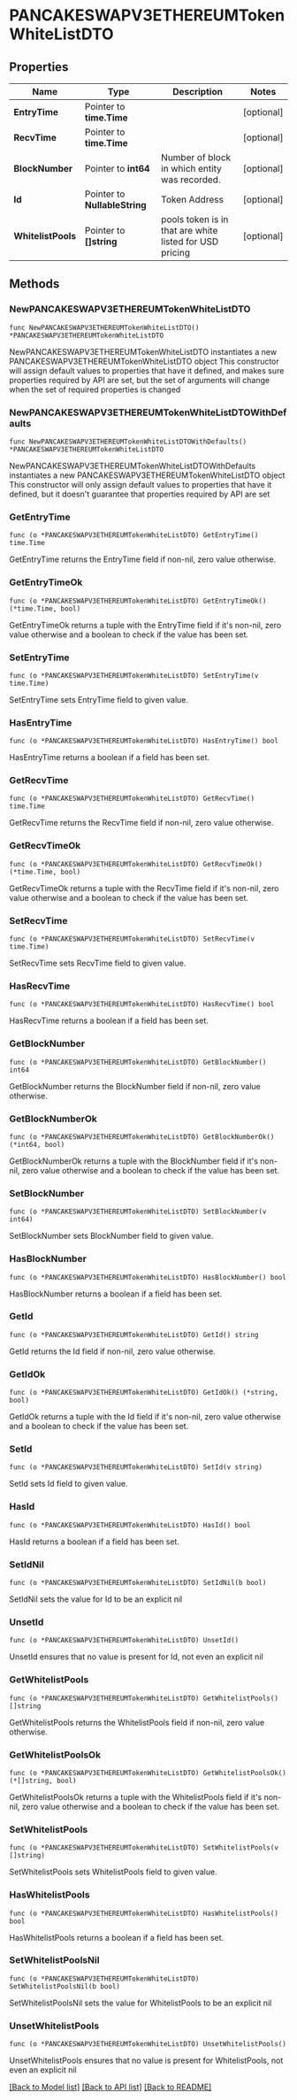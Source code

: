 # PANCAKESWAPV3ETHEREUMTokenWhiteListDTO

## Properties

Name | Type | Description | Notes
------------ | ------------- | ------------- | -------------
**EntryTime** | Pointer to **time.Time** |  | [optional] 
**RecvTime** | Pointer to **time.Time** |  | [optional] 
**BlockNumber** | Pointer to **int64** | Number of block in which entity was recorded. | [optional] 
**Id** | Pointer to **NullableString** | Token Address | [optional] 
**WhitelistPools** | Pointer to **[]string** | pools token is in that are white listed for USD pricing | [optional] 

## Methods

### NewPANCAKESWAPV3ETHEREUMTokenWhiteListDTO

`func NewPANCAKESWAPV3ETHEREUMTokenWhiteListDTO() *PANCAKESWAPV3ETHEREUMTokenWhiteListDTO`

NewPANCAKESWAPV3ETHEREUMTokenWhiteListDTO instantiates a new PANCAKESWAPV3ETHEREUMTokenWhiteListDTO object
This constructor will assign default values to properties that have it defined,
and makes sure properties required by API are set, but the set of arguments
will change when the set of required properties is changed

### NewPANCAKESWAPV3ETHEREUMTokenWhiteListDTOWithDefaults

`func NewPANCAKESWAPV3ETHEREUMTokenWhiteListDTOWithDefaults() *PANCAKESWAPV3ETHEREUMTokenWhiteListDTO`

NewPANCAKESWAPV3ETHEREUMTokenWhiteListDTOWithDefaults instantiates a new PANCAKESWAPV3ETHEREUMTokenWhiteListDTO object
This constructor will only assign default values to properties that have it defined,
but it doesn't guarantee that properties required by API are set

### GetEntryTime

`func (o *PANCAKESWAPV3ETHEREUMTokenWhiteListDTO) GetEntryTime() time.Time`

GetEntryTime returns the EntryTime field if non-nil, zero value otherwise.

### GetEntryTimeOk

`func (o *PANCAKESWAPV3ETHEREUMTokenWhiteListDTO) GetEntryTimeOk() (*time.Time, bool)`

GetEntryTimeOk returns a tuple with the EntryTime field if it's non-nil, zero value otherwise
and a boolean to check if the value has been set.

### SetEntryTime

`func (o *PANCAKESWAPV3ETHEREUMTokenWhiteListDTO) SetEntryTime(v time.Time)`

SetEntryTime sets EntryTime field to given value.

### HasEntryTime

`func (o *PANCAKESWAPV3ETHEREUMTokenWhiteListDTO) HasEntryTime() bool`

HasEntryTime returns a boolean if a field has been set.

### GetRecvTime

`func (o *PANCAKESWAPV3ETHEREUMTokenWhiteListDTO) GetRecvTime() time.Time`

GetRecvTime returns the RecvTime field if non-nil, zero value otherwise.

### GetRecvTimeOk

`func (o *PANCAKESWAPV3ETHEREUMTokenWhiteListDTO) GetRecvTimeOk() (*time.Time, bool)`

GetRecvTimeOk returns a tuple with the RecvTime field if it's non-nil, zero value otherwise
and a boolean to check if the value has been set.

### SetRecvTime

`func (o *PANCAKESWAPV3ETHEREUMTokenWhiteListDTO) SetRecvTime(v time.Time)`

SetRecvTime sets RecvTime field to given value.

### HasRecvTime

`func (o *PANCAKESWAPV3ETHEREUMTokenWhiteListDTO) HasRecvTime() bool`

HasRecvTime returns a boolean if a field has been set.

### GetBlockNumber

`func (o *PANCAKESWAPV3ETHEREUMTokenWhiteListDTO) GetBlockNumber() int64`

GetBlockNumber returns the BlockNumber field if non-nil, zero value otherwise.

### GetBlockNumberOk

`func (o *PANCAKESWAPV3ETHEREUMTokenWhiteListDTO) GetBlockNumberOk() (*int64, bool)`

GetBlockNumberOk returns a tuple with the BlockNumber field if it's non-nil, zero value otherwise
and a boolean to check if the value has been set.

### SetBlockNumber

`func (o *PANCAKESWAPV3ETHEREUMTokenWhiteListDTO) SetBlockNumber(v int64)`

SetBlockNumber sets BlockNumber field to given value.

### HasBlockNumber

`func (o *PANCAKESWAPV3ETHEREUMTokenWhiteListDTO) HasBlockNumber() bool`

HasBlockNumber returns a boolean if a field has been set.

### GetId

`func (o *PANCAKESWAPV3ETHEREUMTokenWhiteListDTO) GetId() string`

GetId returns the Id field if non-nil, zero value otherwise.

### GetIdOk

`func (o *PANCAKESWAPV3ETHEREUMTokenWhiteListDTO) GetIdOk() (*string, bool)`

GetIdOk returns a tuple with the Id field if it's non-nil, zero value otherwise
and a boolean to check if the value has been set.

### SetId

`func (o *PANCAKESWAPV3ETHEREUMTokenWhiteListDTO) SetId(v string)`

SetId sets Id field to given value.

### HasId

`func (o *PANCAKESWAPV3ETHEREUMTokenWhiteListDTO) HasId() bool`

HasId returns a boolean if a field has been set.

### SetIdNil

`func (o *PANCAKESWAPV3ETHEREUMTokenWhiteListDTO) SetIdNil(b bool)`

 SetIdNil sets the value for Id to be an explicit nil

### UnsetId
`func (o *PANCAKESWAPV3ETHEREUMTokenWhiteListDTO) UnsetId()`

UnsetId ensures that no value is present for Id, not even an explicit nil
### GetWhitelistPools

`func (o *PANCAKESWAPV3ETHEREUMTokenWhiteListDTO) GetWhitelistPools() []string`

GetWhitelistPools returns the WhitelistPools field if non-nil, zero value otherwise.

### GetWhitelistPoolsOk

`func (o *PANCAKESWAPV3ETHEREUMTokenWhiteListDTO) GetWhitelistPoolsOk() (*[]string, bool)`

GetWhitelistPoolsOk returns a tuple with the WhitelistPools field if it's non-nil, zero value otherwise
and a boolean to check if the value has been set.

### SetWhitelistPools

`func (o *PANCAKESWAPV3ETHEREUMTokenWhiteListDTO) SetWhitelistPools(v []string)`

SetWhitelistPools sets WhitelistPools field to given value.

### HasWhitelistPools

`func (o *PANCAKESWAPV3ETHEREUMTokenWhiteListDTO) HasWhitelistPools() bool`

HasWhitelistPools returns a boolean if a field has been set.

### SetWhitelistPoolsNil

`func (o *PANCAKESWAPV3ETHEREUMTokenWhiteListDTO) SetWhitelistPoolsNil(b bool)`

 SetWhitelistPoolsNil sets the value for WhitelistPools to be an explicit nil

### UnsetWhitelistPools
`func (o *PANCAKESWAPV3ETHEREUMTokenWhiteListDTO) UnsetWhitelistPools()`

UnsetWhitelistPools ensures that no value is present for WhitelistPools, not even an explicit nil

[[Back to Model list]](../README.md#documentation-for-models) [[Back to API list]](../README.md#documentation-for-api-endpoints) [[Back to README]](../README.md)


